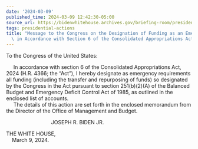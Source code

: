 ```yaml
---
date: '2024-03-09'
published_time: 2024-03-09 12:42:30-05:00
source_url: https://bidenwhitehouse.archives.gov/briefing-room/presidential-actions/2024/03/09/message-to-the-congress-on-the-designation-of-funding-as-an-emergency-requirement-in-accordance-with-section-6-of-the-consolidated-appropriations-act-2024/
tags: presidential-actions
title: "Message to the Congress on the Designation of Funding as an Emergency Requirement\
  \ in Accordance with Section 6 of the Consolidated Appropriations Act,\_2024"
---
```

 
To the Congress of the United States:  
  
  
     In accordance with section 6 of the Consolidated Appropriations
Act, 2024 (H.R. 4366; the “Act”), I hereby designate as emergency
requirements all funding (including the transfer and repurposing of
funds) so designated by the Congress in the Act pursuant to section
251(b)(2)(A) of the Balanced Budget and Emergency Deficit Control Act of
1985, as outlined in the enclosed list of accounts.  
     The details of this action are set forth in the enclosed memorandum
from the Director of the Office of Management and Budget.   
  

                               JOSEPH R. BIDEN JR.

THE WHITE HOUSE,  
    March 9, 2024.

